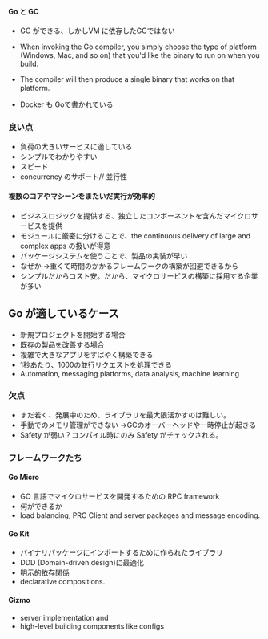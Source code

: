 #### Go と GC
* GC ができる、しかしVM に依存したGCではない
* When invoking the Go compiler, you simply choose the type of platform (Windows, Mac, and so on) that you'd like the binary to run on when you build.
* The compiler will then produce a single binary that works on that platform.

* Docker も Goで書かれている

### 良い点
* 負荷の大きいサービスに適している
* シンプルでわかりやすい
* スピード
* concurrency のサポート// 並行性
#### 複数のコアやマシーンをまたいだ実行が効率的
* ビジネスロジックを提供する、独立したコンポーネントを含んだマイクロサービスを提供
* モジュールに厳密に分けることで、the continuous delivery of large and complex apps の扱いが得意
* パッケージシステムを使うことで、製品の実装が早い
* なぜか →重くて時間のかかるフレームワークの構築が回避できるから
* シンプルだからコスト安。だから、マイクロサービスの構築に採用する企業が多い

## Go が適しているケース
* 新規プロジェクトを開始する場合
* 既存の製品を改善する場合
* 複雑で大きなアプリをすばやく構築できる
* 1秒あたり、1000の並行リクエストを処理できる
* Automation, messaging platforms, data analysis, machine learning

### 欠点
* まだ若く、発展中のため、ライブラリを最大限活かすのは難しい。
* 手動でのメモリ管理ができない →GCのオーバーヘッドや一時停止が起きる
* Safety が弱い？コンパイル時にのみ Safety がチェックされる。


### フレームワークたち
#### Go Micro
* GO 言語でマイクロサービスを開発するための RPC framework
* 何ができるか
* load balancing, PRC Client and server packages and message encoding.

#### Go Kit
* バイナリパッケージにインポートするために作られたライブラリ
* DDD (Domain-driven design)に最適化
* 明示的依存関係
* declarative compositions.

#### Gizmo
* server implementation and
* high-level building components like configs
